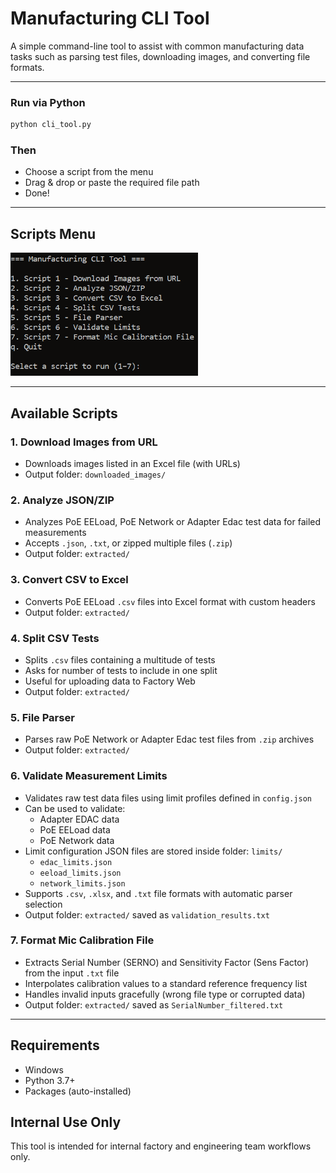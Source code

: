 # Manufacturing CLI Tool

A simple command-line tool to assist with common manufacturing data tasks such as parsing test files, downloading images, and converting file formats.

---
### Run via Python

```python
python cli_tool.py
```
### Then 

- Choose a script from the menu
- Drag & drop or paste the required file path
- Done!

---

## Scripts Menu

<img src="web_images/menu.png" alt="CLI Menu" width="300"/>

---

## Available Scripts

### 1. Download Images from URL

- Downloads images listed in an Excel file (with URLs)
- Output folder: `downloaded_images/`

### 2. Analyze JSON/ZIP

- Analyzes PoE EELoad, PoE Network or Adapter Edac test data  for failed measurements
- Accepts `.json`, `.txt`, or zipped multiple files (`.zip`)
- Output folder: `extracted/`

### 3. Convert CSV to Excel

- Converts PoE EELoad `.csv` files into Excel format with custom headers
- Output folder: `extracted/`

### 4. Split CSV Tests

- Splits `.csv` files containing a multitude of tests
- Asks for number of tests to include in one split 
- Useful for uploading data to Factory Web
- Output folder: `extracted/`  

### 5. File Parser

- Parses raw PoE Network or Adapter Edac test files from `.zip` archives
- Output folder: `extracted/`

### 6. Validate Measurement Limits

- Validates raw test data files using limit profiles defined in `config.json`
- Can be used to validate:
  - Adapter EDAC data
  - PoE EELoad data
  - PoE Network data
- Limit configuration JSON files are stored inside folder: `limits/`
  - `edac_limits.json`
  - `eeload_limits.json`
  - `network_limits.json`
- Supports `.csv`, `.xlsx`, and `.txt` file formats with automatic parser selection
- Output folder: `extracted/` saved as `validation_results.txt`

### 7. Format Mic Calibration File

- Extracts Serial Number (SERNO) and Sensitivity Factor (Sens Factor) from the input `.txt` file
- Interpolates calibration values to a standard reference frequency list
- Handles invalid inputs gracefully (wrong file type or corrupted data)
- Output folder: `extracted/` saved as `SerialNumber_filtered.txt`

---

## Requirements

- Windows
- Python 3.7+
- Packages (auto-installed)

## Internal Use Only

This tool is intended for internal factory and engineering team workflows only.
